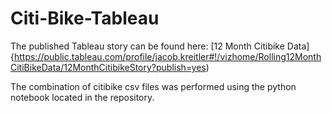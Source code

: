# Citi-Bike-Tableau

The published Tableau story can be found here:
[12 Month Citibike Data]{https://public.tableau.com/profile/jacob.kreitler#!/vizhome/Rolling12MonthCitiBikeData/12MonthCitibikeStory?publish=yes)

The combination of citibike csv files was performed using the python notebook located in the repository.
